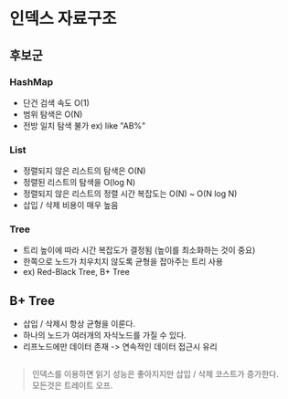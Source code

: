 # 인덱스 자료구조

## 후보군&#x20;

### HashMap

* 단건 검색 속도 O(1)
* 범위 탐색은 O(N)
* 전방 일치 탐색 불가  ex) like "AB%"

### List

* 정렬되지 않은 리스트의 탐색은 O(N)
* 정렬된 리스트의 탐색을 O(log N)
* 정렬되지 않은 리스트의 정렬 시간 복잡도는 O(N) \~ O(N log N)
* 삽입 / 삭제 비용이 매우 높음

### Tree

* 트리 높이에 따라 시간 복잡도가 결정됨 (높이를 최소화하는 것이 중요)
* 한쪽으로 노드가 치우치지 않도록 균형을 잡아주는 트리 사용
* ex) Red-Black Tree, B+ Tree



## B+ Tree

* 삽입 / 삭제시 항상 균형을 이룬다.
* 하나의 노드가 여러개의 자식노드를 가질 수 있다.
* 리프노드에만 데이터 존재 -> 연속적인 데이터 접근시 유리

<figure><img src="https://s3.ap-south-1.amazonaws.com/s3.studytonight.com/tutorials/uploads/pictures/1608306929-76844.png" alt=""><figcaption></figcaption></figure>



> 인덱스를 이용하면 읽기 성능은 좋아지지만 삽입 / 삭제 코스트가 증가한다.\
> 모든것은 트레이트 오프.
